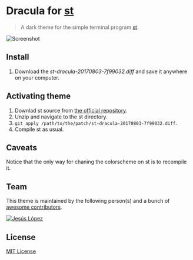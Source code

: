 # Dracula for [st](http://st.suckless.org/)

> A dark theme for the simple terminal program [st](http://st.suckless.org/).

![Screenshot](https://draculatheme.com/assets/img/screenshots/sublime.png)

## Install

1. Download the *st-dracula-20170803-7f99032.diff* and save it anywhere on your computer.

## Activating theme

1. Downlad st source from [the official repository](http://dl.suckless.org/st/).
2. Unzip and navigate to the st directory.
3. `git apply /path/to/the/patch/st-dracula-20170803-7f99032.diff`.
4. Compile st as usual.

## Caveats

Notice that the only way for chaning the colorscheme on st is to recompile it.

## Team

This theme is maintained by the following person(s) and a bunch of [awesome contributors](https://github.com/dracula/template/graphs/contributors).

[![Jesús López](https://avatars0.githubusercontent.com/u/18138817?v=4&s=460)](https://github.com/jelohe) 

## License

[MIT License](./LICENSE)
